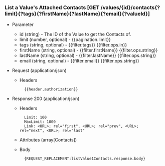 ### List a Value's Attached Contacts [GET /values/{id}/contacts{?limit}{?tags}{?firstName}{?lastName}{?email}{?valueId}]

+ Parameter
    + id (string) - The ID of the Value to get the Contacts of.
    + limit (number, optional) - {{pagination.limit}}
    + tags (string, optional) - {{filter.tags}}  {{filter.ops.in}}
    + firstName (string, optional) - {{filter.firstName}}  {{filter.ops.string}}
    + lastName (string, optional) - {{filter.lastName}}  {{filter.ops.string}}
    + email (string, optional) - {{filter.email}}  {{filter.ops.string}}

+ Request (application/json)
    + Headers
    
            {{header.authorization}}

+ Response 200 (application/json)
    + Headers
        
            Limit: 100
            MaxLimit: 1000
            Link: <URL>; rel="first", <URL>; rel="prev", <URL>; rel="next", <URL>; rel="last"
        
    + Attributes (array[Contacts])

    + Body

            {REQUEST_REPLACEMENT:listValue1Contacts.response.body}
